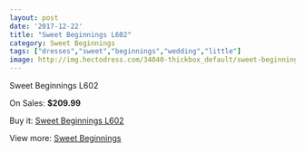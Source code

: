 ```yaml
---
layout: post
date: '2017-12-22'
title: "Sweet Beginnings L602"
category: Sweet Beginnings
tags: ["dresses","sweet","beginnings","wedding","little"]
image: http://img.hectodress.com/34040-thickbox_default/sweet-beginnings-l602.jpg
---
```

Sweet Beginnings L602

On Sales: **$209.99**
<a href="https://www.hectodress.com/sweet-beginnings/15759-sweet-beginnings-l602.html"><amp-img layout="responsive" width="600" height="600" src="//img.hectodress.com/34040-thickbox_default/sweet-beginnings-l602.jpg" alt="Sweet Beginnings L602 0" /></a>

Buy it: [Sweet Beginnings L602](https://www.hectodress.com/sweet-beginnings/15759-sweet-beginnings-l602.html "Sweet Beginnings L602")

View more: [Sweet Beginnings](https://www.hectodress.com/289-sweet-beginnings "Sweet Beginnings")